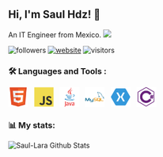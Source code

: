 ## Hi, I'm Saul Hdz! 👋

An IT Engineer from Mexico. <img src="https://media.giphy.com/media/WUlplcMpOCEmTGBtBW/giphy.gif" width="30">

![followers](https://img.shields.io/github/followers/Saul-Lara?style=social)
[![website](https://img.shields.io/badge/-Website-464646?style=flat-square&logo=firefoxbrowser&logoColor=FF7139&link=https://saul-lara.github.io/)](https://saul-lara.github.io/)
![visitors](https://visitor-badge.glitch.me/badge?page_id=Saul-Lara.Saul-Lara)

### :hammer_and_wrench: Languages and Tools :

<div>
  <img title="HTML" alt="HTML" width="40" height="40" src="https://github.com/devicons/devicon/blob/master/icons/html5/html5-original.svg" > &nbsp;
  <img title="Javascript" alt="Javascript" width="40" height="40" src="https://github.com/devicons/devicon/blob/master/icons/javascript/javascript-original.svg" > &nbsp;
  <img title="Java" alt="Java" width="40" height="40" src="https://github.com/devicons/devicon/blob/master/icons/java/java-original-wordmark.svg" > &nbsp;
  <img title="MySQL" alt="MySQL" width="40" height="40" src="https://github.com/devicons/devicon/blob/master/icons/mysql/mysql-original-wordmark.svg" > &nbsp;
  <img title="Xamarin" alt="Xamarin" width="40" height="40" src="https://github.com/devicons/devicon/blob/master/icons/xamarin/xamarin-original.svg" > &nbsp;
  <img title="CSharp" alt="CSharp" width="40" height="40" src="https://github.com/devicons/devicon/blob/master/icons/csharp/csharp-line.svg" > &nbsp;
</div>

### :bar_chart: My stats:

<img src="https://github-readme-stats.vercel.app/api?username=Saul-Lara&show_icons=true&theme=vue" alt="Saul-Lara Github Stats"/>
